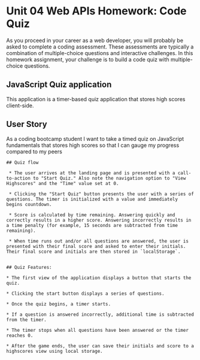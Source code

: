 # Unit 04 Web APIs Homework: Code Quiz

As you proceed in your career as a web developer, you will probably be asked to complete a coding assessment. These assessments are typically a combination of multiple-choice questions and interactive challenges. In this homework assignment, your challenge is to build a code quiz with multiple-choice questions.


## JavaScript Quiz application

This application is a timer-based quiz application that stores high scores client-side. 

## User Story
As a coding bootcamp student
I want to take a timed quiz on JavaScript fundamentals that stores high scores
so that I can gauge my progress compared to my peers
```
## Quiz flow

 * The user arrives at the landing page and is presented with a call-to-action to "Start Quiz." Also note the navigation option to "View Highscores" and the "Time" value set at 0.

 * Clicking the "Start Quiz" button presents the user with a series of questions. The timer is initialized with a value and immediately begins countdown.

 * Score is calculated by time remaining. Answering quickly and correctly results in a higher score. Answering incorrectly results in a time penalty (for example, 15 seconds are subtracted from time remaining).

 * When time runs out and/or all questions are answered, the user is presented with their final score and asked to enter their initials. Their final score and initials are then stored in `localStorage`.


## Quiz Features:

* The first view of the application displays a button that starts the quiz.

* Clicking the start button displays a series of questions.

* Once the quiz begins, a timer starts.

* If a question is answered incorrectly, additional time is subtracted from the timer.

* The timer stops when all questions have been answered or the timer reaches 0.

* After the game ends, the user can save their initials and score to a highscores view using local storage.


